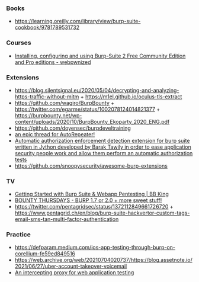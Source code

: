 ### Books

- https://learning.oreilly.com/library/view/burp-suite-cookbook/9781789531732

### Courses

- [Installing, configuring and using Burp-Suite 2 Free Community Edition and Pro editions - webpwnized](https://www.youtube.com/playlist?list=PLZOToVAK85MoBg65au9EeFkK7qwzppcnU)

### Extensions

- https://blog.silentsignal.eu/2020/05/04/decrypting-and-analyzing-https-traffic-without-mitm + https://m1el.github.io/oculus-tls-extract
- https://github.com/wagiro/BurpBounty + https://twitter.com/egarme/status/1002078124014821377 + https://burpbounty.net/wp-content/uploads/2020/10/BurpBounty_Ekoparty_2020_ENG.pdf
- https://github.com/doyensec/burpdeveltraining
- [an epic thread for AutoRepeater!](https://twitter.com/ngkogkos/status/1350498063555719175)
- [Automatic authorization enforcement detection extension for burp suite written in Jython developed by Barak Tawily in order to ease application security people work and allow them perform an automatic authorization tests](https://github.com/Quitten/Autorize)
- https://github.com/snoopysecurity/awesome-burp-extensions

### TV

- [Getting Started with Burp Suite & Webapp Pentesting | BB King](https://www.youtube.com/watch?v=xKudsnN3gkE&t=1868s)
- [BOUNTY THURSDAYS - BURP 1.7 or 2.0 + more sweet stuff!](https://youtu.be/qnddz5iew1A)
- https://twitter.com/pentagridsec/status/1372112849661726720 + https://www.pentagrid.ch/en/blog/burp-suite-hackvertor-custom-tags-email-sms-tan-multi-factor-authentication

### Practice

- https://defparam.medium.com/ios-app-testing-through-burp-on-corellium-fe59ed849516
- https://web.archive.org/web/20210704020737/https://blog.assetnote.io/2021/06/27/uber-account-takeover-voicemail
- [An intercepting proxy for web application testing](https://github.com/roglew/pappy-proxy)